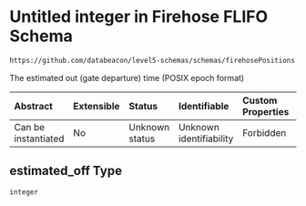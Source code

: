 # Untitled integer in Firehose FLIFO Schema

```txt
https://github.com/databeacon/level5-schemas/schemas/firehosePositions.schema.json#/properties/estimated_off
```

The estimated out (gate departure) time (POSIX epoch format)

| Abstract            | Extensible | Status         | Identifiable            | Custom Properties | Additional Properties | Access Restrictions | Defined In                                                                                |
| :------------------ | :--------- | :------------- | :---------------------- | :---------------- | :-------------------- | :------------------ | :---------------------------------------------------------------------------------------- |
| Can be instantiated | No         | Unknown status | Unknown identifiability | Forbidden         | Allowed               | none                | [firehoseFLIFO.schema.json\*](../../out/firehoseFLIFO.schema.json "open original schema") |

## estimated\_off Type

`integer`
